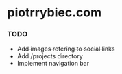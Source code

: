 # piotrrybiec.com

### TODO

* <s>Add images refering to social links</s>
* Add /projects directory
* Implement navigation bar
